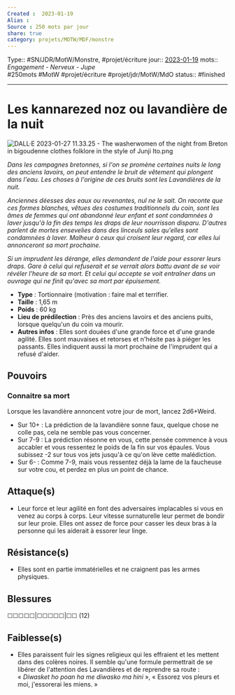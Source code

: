 ```yaml
---
Created :  2023-01-19
Alias :
Source : 250 mots par jour
share: true
category: projets/MOTW/MDF/monstre
---
```

Type:: #SN/JDR/MotW/Monstre, #projet/écriture
jour::  [2023-01-19](2023-01-19.md) 
mots:: *Engagement - Nerveux - Jupe*   
#250mots #MotW #projet/écriture #projet/jdr/MotW/MdO 
status:: #finished  

***

# Les kannarezed noz ou lavandière de la nuit

![DALL·E 2023-01-27 11.33.25 - The washerwomen of the night from Breton in bigoudenne clothes folklore in the style of Junji Ito.png](../../../../notes/DALL%C2%B7E%202023-01-27%2011.33.25%20-%20The%20washerwomen%20of%20the%20night%20from%20Breton%20in%20bigoudenne%20clothes%20folklore%20in%20the%20style%20of%20Junji%20Ito.png)

*Dans les campagnes bretonnes, si l'on se promène certaines nuits le long des anciens lavoirs, on peut entendre le bruit de vêtement qui plongent dans l'eau. Les choses à l'origine de ces bruits sont les Lavandières de la nuit.*

*Anciennes déesses des eaux ou revenantes, nul ne le sait. On raconte que ces formes blanches, vêtues des costumes traditionnels du coin, sont les âmes de femmes qui ont abandonné leur enfant et sont condamnées à laver jusqu'à la fin des temps les draps de leur nourrisson disparu. D'autres parlent de mortes ensevelies dans des linceuls sales qu'elles sont condamnées à laver. Malheur à ceux qui croisent leur regard, car elles lui annonceront sa mort prochaine.* 

*Si un imprudent les dérange, elles demandent de l'aide pour essorer leurs draps. Gare à celui qui refuserait et se verrait alors battu avant de se voir révéler l'heure de sa mort. Et celui qui accepte se voit entraîner dans un ouvrage qui ne finit qu'avec sa mort par épuisement.*

-  **Type** : Tortionnaire (motivation : faire mal et terrifier.
-  **Taille** : 1,65 m
-  **Poids** : 60 kg
-  **Lieu de prédilection** : Près des anciens lavoirs et des anciens puits, lorsque quelqu'un du coin va mourir.
-  **Autres infos** : Elles sont douées d'une grande force et d'une grande agilité. Elles sont mauvaises et retorses et n'hésite pas à piéger les passants. Elles indiquent aussi la mort prochaine de l'imprudent qui a refusé d'aider.

## Pouvoirs

### Connaitre sa mort
Lorsque les lavandière annoncent votre jour de mort, lancez 2d6+Weird.
- Sur 10+ : La prédiction de la lavandière sonne faux, quelque chose ne colle pas, cela ne semble pas vous concerner.
- Sur 7-9 : La prédiction résonne en vous, cette pensée commence à vous accabler et vous ressentez le poids de la fin sur vos épaules. Vous subissez -2 sur tous vos jets jusqu'à ce qu'on lève cette malédiction.
- Sur 6- : Comme 7-9, mais vous ressentez déjà la lame de la faucheuse sur votre cou, et perdez en plus un point de chance.

## Attaque(s)

- Leur force et leur agilité en font des adversaires implacables si vous en venez au corps à corps. Leur vitesse surnaturelle leur permet de bondir sur leur proie. Elles ont assez de force pour casser les deux bras à la personne qui les aiderait à essorer leur linge.

## Résistance(s)

- Elles sont en partie immatérielles et ne craignent pas les armes physiques.

## Blessures

☐☐☐☐☐|☐☐☐☐☐|☐☐ (12)

## Faiblesse(s)

- Elles paraissent fuir les signes religieux qui les effraient et les mettent dans des colères noires. Il semble qu'une formule permettrait de se libérer de l'attention des Lavandières et de reprendre sa route : « _Diwasket ho poan ha me diwasko ma hini_ », « Essorez vos pleurs et moi, j'essorerai les miens. »